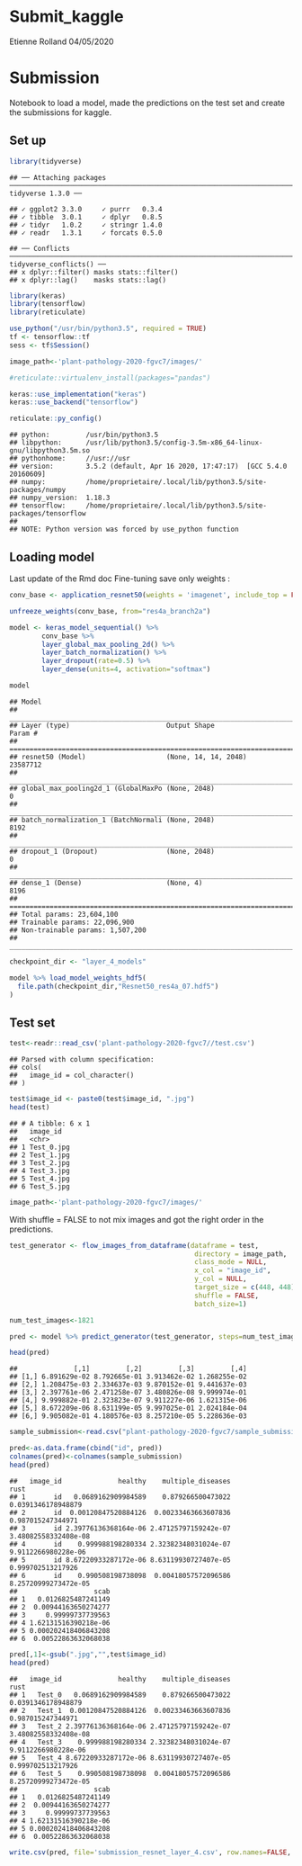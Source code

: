 Submit\_kaggle
================
Etienne Rolland
04/05/2020

# Submission

Notebook to load a model, made the predictions on the test set and
create the submissions for
    kaggle.

## Set up

``` r
library(tidyverse)
```

    ## ── Attaching packages ────────────────────────────────────────────────────────────────────────────────────────────────── tidyverse 1.3.0 ──

    ## ✓ ggplot2 3.3.0     ✓ purrr   0.3.4
    ## ✓ tibble  3.0.1     ✓ dplyr   0.8.5
    ## ✓ tidyr   1.0.2     ✓ stringr 1.4.0
    ## ✓ readr   1.3.1     ✓ forcats 0.5.0

    ## ── Conflicts ───────────────────────────────────────────────────────────────────────────────────────────────────── tidyverse_conflicts() ──
    ## x dplyr::filter() masks stats::filter()
    ## x dplyr::lag()    masks stats::lag()

``` r
library(keras)
library(tensorflow)
library(reticulate)
```

``` r
use_python("/usr/bin/python3.5", required = TRUE)
tf <- tensorflow::tf
sess <- tf$Session()
```

``` r
image_path<-'plant-pathology-2020-fgvc7/images/'
```

``` r
#reticulate::virtualenv_install(packages="pandas") 
```

``` r
keras::use_implementation("keras")
keras::use_backend("tensorflow")
```

``` r
reticulate::py_config()
```

    ## python:         /usr/bin/python3.5
    ## libpython:      /usr/lib/python3.5/config-3.5m-x86_64-linux-gnu/libpython3.5m.so
    ## pythonhome:     //usr://usr
    ## version:        3.5.2 (default, Apr 16 2020, 17:47:17)  [GCC 5.4.0 20160609]
    ## numpy:          /home/proprietaire/.local/lib/python3.5/site-packages/numpy
    ## numpy_version:  1.18.3
    ## tensorflow:     /home/proprietaire/.local/lib/python3.5/site-packages/tensorflow
    ## 
    ## NOTE: Python version was forced by use_python function

## Loading model

Last update of the Rmd doc Fine-tuning save only weights
:

``` r
conv_base <- application_resnet50(weights = 'imagenet', include_top = FALSE, input_shape = c(448, 448, 3))
```

``` r
unfreeze_weights(conv_base, from="res4a_branch2a")
```

``` r
model <- keras_model_sequential() %>% 
        conv_base %>% 
        layer_global_max_pooling_2d() %>% 
        layer_batch_normalization() %>%
        layer_dropout(rate=0.5) %>%
        layer_dense(units=4, activation="softmax")
```

``` r
model
```

    ## Model
    ## ________________________________________________________________________________
    ## Layer (type)                        Output Shape                    Param #     
    ## ================================================================================
    ## resnet50 (Model)                    (None, 14, 14, 2048)            23587712    
    ## ________________________________________________________________________________
    ## global_max_pooling2d_1 (GlobalMaxPo (None, 2048)                    0           
    ## ________________________________________________________________________________
    ## batch_normalization_1 (BatchNormali (None, 2048)                    8192        
    ## ________________________________________________________________________________
    ## dropout_1 (Dropout)                 (None, 2048)                    0           
    ## ________________________________________________________________________________
    ## dense_1 (Dense)                     (None, 4)                       8196        
    ## ================================================================================
    ## Total params: 23,604,100
    ## Trainable params: 22,096,900
    ## Non-trainable params: 1,507,200
    ## ________________________________________________________________________________

``` r
checkpoint_dir <- "layer_4_models"

model %>% load_model_weights_hdf5(
  file.path(checkpoint_dir,"Resnet50_res4a_07.hdf5")
)
```

## Test set

``` r
test<-readr::read_csv('plant-pathology-2020-fgvc7//test.csv')
```

    ## Parsed with column specification:
    ## cols(
    ##   image_id = col_character()
    ## )

``` r
test$image_id <- paste0(test$image_id, ".jpg")
head(test)
```

    ## # A tibble: 6 x 1
    ##   image_id  
    ##   <chr>     
    ## 1 Test_0.jpg
    ## 2 Test_1.jpg
    ## 3 Test_2.jpg
    ## 4 Test_3.jpg
    ## 5 Test_4.jpg
    ## 6 Test_5.jpg

``` r
image_path<-'plant-pathology-2020-fgvc7/images/'
```

With shuffle = FALSE to not mix images and got the right order in the
predictions.

``` r
test_generator <- flow_images_from_dataframe(dataframe = test, 
                                              directory = image_path,
                                              class_mode = NULL,
                                              x_col = "image_id",
                                              y_col = NULL,
                                              target_size = c(448, 448),
                                              shuffle = FALSE,
                                              batch_size=1)
```

``` r
num_test_images<-1821
```

``` r
pred <- model %>% predict_generator(test_generator, steps=num_test_images)
```

``` r
head(pred)
```

    ##              [,1]         [,2]         [,3]         [,4]
    ## [1,] 6.891629e-02 8.792665e-01 3.913462e-02 1.268255e-02
    ## [2,] 1.208475e-03 2.334637e-03 9.870152e-01 9.441637e-03
    ## [3,] 2.397761e-06 2.471258e-07 3.480826e-08 9.999974e-01
    ## [4,] 9.999882e-01 2.323823e-07 9.911227e-06 1.621315e-06
    ## [5,] 8.672209e-06 8.631199e-05 9.997025e-01 2.024184e-04
    ## [6,] 9.905082e-01 4.180576e-03 8.257210e-05 5.228636e-03

``` r
sample_submission<-read.csv("plant-pathology-2020-fgvc7/sample_submission.csv")
```

``` r
pred<-as.data.frame(cbind("id", pred))
colnames(pred)<-colnames(sample_submission)
head(pred)
```

    ##   image_id              healthy    multiple_diseases                 rust
    ## 1       id   0.0689162909984589    0.879266500473022   0.0391346178948879
    ## 2       id  0.00120847520884126  0.00233463663607836    0.987015247344971
    ## 3       id 2.39776136368164e-06 2.47125797159242e-07 3.48082558332408e-08
    ## 4       id    0.999988198280334 2.32382348031024e-07  9.9112266980228e-06
    ## 5       id 8.67220933287172e-06 8.63119930727407e-05    0.999702513217926
    ## 6       id    0.990508198738098  0.00418057572096586 8.25720999273472e-05
    ##                   scab
    ## 1   0.0126825487241149
    ## 2  0.00944163650274277
    ## 3     0.99999737739563
    ## 4 1.62131516390218e-06
    ## 5 0.000202418406843208
    ## 6  0.00522863632068038

``` r
pred[,1]<-gsub(".jpg","",test$image_id)
head(pred)
```

    ##   image_id              healthy    multiple_diseases                 rust
    ## 1   Test_0   0.0689162909984589    0.879266500473022   0.0391346178948879
    ## 2   Test_1  0.00120847520884126  0.00233463663607836    0.987015247344971
    ## 3   Test_2 2.39776136368164e-06 2.47125797159242e-07 3.48082558332408e-08
    ## 4   Test_3    0.999988198280334 2.32382348031024e-07  9.9112266980228e-06
    ## 5   Test_4 8.67220933287172e-06 8.63119930727407e-05    0.999702513217926
    ## 6   Test_5    0.990508198738098  0.00418057572096586 8.25720999273472e-05
    ##                   scab
    ## 1   0.0126825487241149
    ## 2  0.00944163650274277
    ## 3     0.99999737739563
    ## 4 1.62131516390218e-06
    ## 5 0.000202418406843208
    ## 6  0.00522863632068038

``` r
write.csv(pred, file='submission_resnet_layer_4.csv', row.names=FALSE, quote=FALSE)
```
